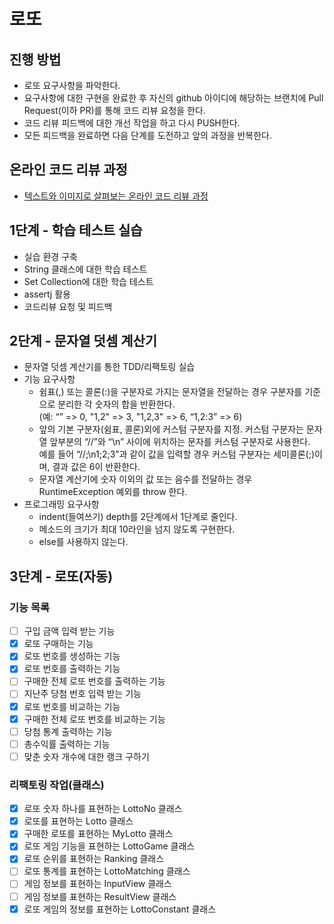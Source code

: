# 로또
## 진행 방법
* 로또 요구사항을 파악한다.
* 요구사항에 대한 구현을 완료한 후 자신의 github 아이디에 해당하는 브랜치에 Pull Request(이하 PR)를 통해 코드 리뷰 요청을 한다.
* 코드 리뷰 피드백에 대한 개선 작업을 하고 다시 PUSH한다.
* 모든 피드백을 완료하면 다음 단계를 도전하고 앞의 과정을 반복한다.

## 온라인 코드 리뷰 과정
* [텍스트와 이미지로 살펴보는 온라인 코드 리뷰 과정](https://github.com/next-step/nextstep-docs/tree/master/codereview)

## 1단계 - 학습 테스트 실습
* 실습 환경 구축
* String 클래스에 대한 학습 테스트
* Set Collection에 대한 학습 테스트
* assertj 활용
* 코드리뷰 요청 및 피드백

## 2단계 - 문자열 덧셈 계산기
* 문자열 덧셈 계산기를 통한 TDD/리팩토링 실습
* 기능 요구사항
    * 쉼표(,) 또는 콜론(:)을 구분자로 가지는 문자열을 전달하는 경우 구분자를 기준으로 분리한 각 숫자의 합을 반환한다.\
    (예: “” => 0, "1,2" => 3, "1,2,3" => 6, “1,2:3” => 6)
    * 앞의 기본 구분자(쉼표, 콜론)외에 커스텀 구분자를 지정. 커스텀 구분자는 문자열 앞부분의 “//”와 “\n” 사이에 위치하는 문자를 커스텀 구분자로 사용한다.\
    예를 들어 “//;\n1;2;3”과 같이 값을 입력할 경우 커스텀 구분자는 세미콜론(;)이며, 결과 값은 6이 반환한다.
    * 문자열 계산기에 숫자 이외의 값 또는 음수를 전달하는 경우 RuntimeException 예외를 throw 한다.
* 프로그래밍 요구사항
    * indent(들여쓰기) depth를 2단계에서 1단계로 줄인다.
    * 메소드의 크기가 최대 10라인을 넘지 않도록 구현한다.
    * else를 사용하지 않는다.
    
## 3단계 - 로또(자동)

### 기능 목록
- [ ] 구입 금액 입력 받는 기능
- [X] 로또 구매하는 기능
- [X] 로또 번호를 생성하는 기능
- [X] 로또 번호를 출력하는 기능
- [ ] 구매한 전체 로또 번호를 출력하는 기능
- [ ] 지난주 당첨 번호 입력 받는 기능
- [X] 로또 번호를 비교하는 기능
- [X] 구매한 전체 로또 번호를 비교하는 기능
- [ ] 당첨 통계 출력하는 기능
- [ ] 총수익률 출력하는 기능
- [ ] 맞춘 숫자 개수에 대한 랭크 구하기

### 리팩토링 작업(클래스)
- [X] 로또 숫자 하나를 표현하는 LottoNo 클래스
- [X] 로또를 표현하는 Lotto 클래스
- [X] 구매한 로또를 표현하는 MyLotto 클래스
- [X] 로또 게임 기능을 표현하는 LottoGame 클래스
- [X] 로또 순위를 표현하는 Ranking 클래스
- [ ] 로또 통계를 표현하는 LottoMatching 클래스
- [ ] 게임 정보를 표현하는 InputView 클래스 
- [ ] 게임 정보를 표현하는 ResultView 클래스
- [X] 로또 게임의 정보를 표현하는 LottoConstant 클래스
